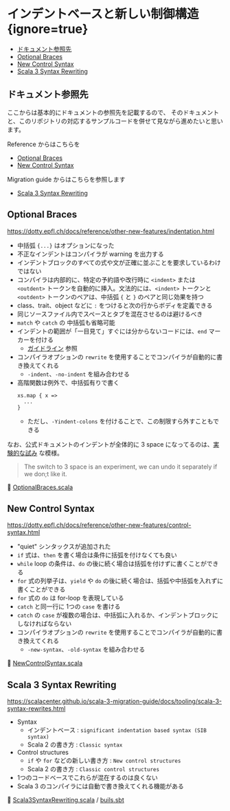# インデントベースと新しい制御構造 {ignore=true}

<!-- @import "[TOC]" {cmd="toc" depthFrom=1 depthTo=6 orderedList=false} -->

<!-- code_chunk_output -->

- [ドキュメント参照先](#ドキュメント参照先)
- [Optional Braces](#optional-braces)
- [New Control Syntax](#new-control-syntax)
- [Scala 3 Syntax Rewriting](#scala-3-syntax-rewriting)

<!-- /code_chunk_output -->

## ドキュメント参照先

ここからは基本的にドキュメントの参照先を記載するので、
そのドキュメントと、このリポジトリの対応するサンプルコードを併せて見ながら進めたいと思います。

Reference からはこちらを
- [Optional Braces](https://dotty.epfl.ch/docs/reference/other-new-features/indentation.html)
- [New Control Syntax](https://dotty.epfl.ch/docs/reference/other-new-features/control-syntax.html)

Migration guide からはこちらを参照します
- [Scala 3 Syntax Rewriting](https://scalacenter.github.io/scala-3-migration-guide/docs/tooling/scala-3-syntax-rewrites.html)

## Optional Braces

https://dotty.epfl.ch/docs/reference/other-new-features/indentation.html

- 中括弧 `{...}` はオプションになった
- 不正なインデントはコンパイラが warning を出力する
- インデントブロックのすべての式や文が正確に並ぶことを要求しているわけではない
- コンパイラは内部的に、特定の予約語や改行時に `<indent>` または `<outdent>` トークンを自動的に挿入。文法的には、`<indent>` トークンと `<outdent>` トークンのペアは、中括弧 `{` と `}` のペアと同じ効果を持つ
- class、trait、object などに `:` をつけると次の行からボディを定義できる
- 同じソースファイル内でスペースとタブを混在させるのは避けるべき
- `match` や `catch` の 中括弧も省略可能
- インデントの範囲が「一目見て」すぐには分からないコードには、`end` マーカーを付ける
  - [ガイドライン](https://dotty.epfl.ch/docs/reference/other-new-features/indentation.html#the-end-marker) 参照
- コンパイラオプションの `rewrite` を使用することでコンパイラが自動的に書き換えてくれる
  - `-indent`、`-no-indent` を組み合わせる
- 高階関数は例外で、中括弧有りで書く
  ```
  xs.map { x =>
    ...
  }
  ```
  - ただし、`-Yindent-colons` を付けることで、この制限すら外すこともできる

なお、公式ドキュメントのインデントが全体的に 3 space になってるのは、[実験的な試み](https://github.com/lampepfl/dotty/pull/10878) な模様。
> The switch to 3 space is an experiment, we can undo it separately if we don;t like it.

:memo: [OptionalBraces.scala](/step01/src/main/scala/com/github/shinharad/gettingStartedWithScala3/OptionalBraces.scala)

## New Control Syntax

https://dotty.epfl.ch/docs/reference/other-new-features/control-syntax.html

-  "quiet" シンタックスが追加された
- `if` 式は、`then` を書く場合は条件に括弧を付けなくても良い
- `while` loop の条件は、`do` の後に続く場合は括弧を付けずに書くことができる
- `for` 式の列挙子は、`yield` や `do` の後に続く場合は、括弧や中括弧を入れずに書くことができる
- `for` 式の `do` は for-loop を表現している
- `catch` と同一行に 1つの `case` を書ける
- `catch` の `case` が複数の場合は、中括弧に入れるか、インデントブロックにしなければならない
- コンパイラオプションの `rewrite` を使用することでコンパイラが自動的に書き換えてくれる
  - `-new-syntax`、`-old-syntax` を組み合わせる

:memo: [NewControlSyntax.scala](/step01/src/main/scala/com/github/shinharad/gettingStartedWithScala3/NewControlSyntax.scala)

## Scala 3 Syntax Rewriting

https://scalacenter.github.io/scala-3-migration-guide/docs/tooling/scala-3-syntax-rewrites.html

- Syntax
  - インデントベース : `significant indentation based syntax (SIB syntax)`
  - Scala 2 の書き方 : `Classic syntax`
- Control structures
  - `if` や `for` などの新しい書き方 : `New control structures`
  - Scala 2 の書き方 : `Classic control structures`
- 1つのコードベースでこれらが混在するのは良くない
- Scala 3 のコンパイラには自動で書き換えてくれる機能がある

:memo: [Scala3SyntaxRewriting.scala](/step01/src/main/scala/com/github/shinharad/gettingStartedWithScala3/NewControlSyntax.scala) / [buils.sbt](/build.sbt)

